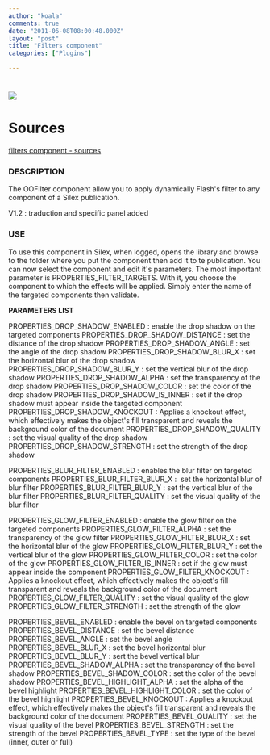 ```yaml
---
author: "koala"
comments: true
date: "2011-06-08T08:00:48.000Z"
layout: "post"
title: "Filters component"
categories: ["Plugins"]

---
```

# [![](https://www.silexlabs.org/wp-content/uploads/2011/01/plugin5.png)](https://www.silexlabs.org/?attachment_id=2585)




# Sources


[filters component - sources](https://www.silexlabs.org/wp-content/uploads/2011/01/filters_sources.zip)


### DESCRIPTION


The OOFilter component allow you to apply dynamically Flash's filter to any component of a Silex publication.

V1.2 : traduction and specific panel added

<!-- more -->


### USE


To use this component in Silex, when logged, opens the library and browse to the folder where you put the component then add it to te publication.
You can now select the component and edit it's parameters. The most important parameter is PROPERTIES_FILTER_TARGETS. With it, you choose the component to which the effects will be applied.
Simply enter the name of the targeted components then validate.

**PARAMETERS LIST**

PROPERTIES_DROP_SHADOW_ENABLED : enable the drop shadow on the targeted components
PROPERTIES_DROP_SHADOW_DISTANCE : set the distance of the drop shadow
PROPERTIES_DROP_SHADOW_ANGLE : set the angle of the drop shadow
PROPERTIES_DROP_SHADOW_BLUR_X : set the horizontal blur of the drop shadow
PROPERTIES_DROP_SHADOW_BLUR_Y : set the vertical blur of the drop shadow
PROPERTIES_DROP_SHADOW_ALPHA : set the transparency of the drop shadow
PROPERTIES_DROP_SHADOW_COLOR : set the color of the drop shadow
PROPERTIES_DROP_SHADOW_IS_INNER : set if the drop shadow must appear inside the targeted component
PROPERTIES_DROP_SHADOW_KNOCKOUT : Applies a knockout effect, which effectively makes the object's fill transparent and reveals the background color of the document
PROPERTIES_DROP_SHADOW_QUALITY : set the visual quality of the drop shadow
PROPERTIES_DROP_SHADOW_STRENGTH : set the strength of the drop shadow

PROPERTIES_BLUR_FILTER_ENABLED : enables the blur filter on targeted components
PROPERTIES_BLUR_FILTER_BLUR_X :  set the horizontal blur of blur filter
PROPERTIES_BLUR_FILTER_BLUR_Y : set the vertical blur of the blur filter
PROPERTIES_BLUR_FILTER_QUALITY : set the visual quality of the blur filter

PROPERTIES_GLOW_FILTER_ENABLED : enable the glow filter on the targeted components
PROPERTIES_GLOW_FILTER_ALPHA : set the transparency of the glow filter
PROPERTIES_GLOW_FILTER_BLUR_X : set the horizontal blur of the glow
PROPERTIES_GLOW_FILTER_BLUR_Y : set the vertical blur of the glow
PROPERTIES_GLOW_FILTER_COLOR : set the color of the glow
PROPERTIES_GLOW_FILTER_IS_INNER : set if the glow must appear inside the component
PROPERTIES_GLOW_FILTER_KNOCKOUT : Applies a knockout effect, which effectively makes the object's fill transparent and reveals the background color of the document
PROPERTIES_GLOW_FILTER_QUALITY : set the visual quality of the glow
PROPERTIES_GLOW_FILTER_STRENGTH : set the strength of the glow

PROPERTIES_BEVEL_ENABLED : enable the bevel on targeted components
PROPERTIES_BEVEL_DISTANCE : set the bevel distance
PROPERTIES_BEVEL_ANGLE : set the bevel angle
PROPERTIES_BEVEL_BLUR_X : set the bevel horizontal blur
PROPERTIES_BEVEL_BLUR_Y : sert the bevel vertical blur
PROPERTIES_BEVEL_SHADOW_ALPHA : set the transparency of the bevel shadow
PROPERTIES_BEVEL_SHADOW_COLOR : set the color of the bevel shadow
PROPERTIES_BEVEL_HIGHLIGHT_ALPHA : set the alpha of the bevel highlight
PROPERTIES_BEVEL_HIGHLIGHT_COLOR : set the color of the bevel highlight
PROPERTIES_BEVEL_KNOCKOUT : Applies a knockout effect, which effectively makes the object's fill transparent and reveals the background color of the document
PROPERTIES_BEVEL_QUALITY : set the visual quality of the bevel
PROPERTIES_BEVEL_STRENGTH : set the strength of the bevel
PROPERTIES_BEVEL_TYPE : set the type of the bevel (inner, outer or full)


